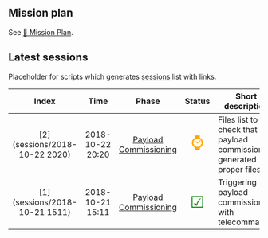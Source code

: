 ## Mission plan
See [&#x1F4C5; Mission Plan](mission_plan/).

## Latest sessions
Placeholder for scripts which generates [sessions](sessions/) list with links.

|**Index**|**Time**|**Phase**|**Status**|**Short description**|
|:-:|:-:|:-:|:-:|-|
| [2](sessions/2018-10-22 2020) | 2018-10-22 20:20 | [Payload Commissioning](mission_plan/payload_commissioning/) | <span style='color:orange;font-size:200%' title="Planned">&#x231A;</span> | Files list to check that payload commissioning generated proper files. |
| [1](sessions/2018-10-21 1511) | 2018-10-21 15:11 | [Payload Commissioning](mission_plan/payload_commissioning/) | <span style='color:green;font-size:200%' title="Success">&#x2611;</span> | Triggering payload commissioning with telecommand. |

